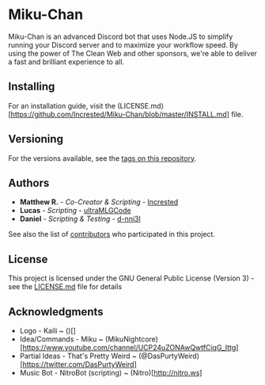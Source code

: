 # Miku-Chan

Miku-Chan is an advanced Discord bot that uses Node.JS to simplify running your Discord server and to maximize your workflow speed. By using the power of The Clean Web and other sponsors, we're able to deliver a fast and brilliant experience to all.

## Installing
For an installation guide, visit the (LICENSE.md)[https://github.com/Incrested/Miku-Chan/blob/master/INSTALL.md] file.

## Versioning

For the versions available, see the [tags on this repository](https://github.com/Incrested/Miku-Chan/tags).

## Authors

* **Matthew R.** - *Co-Creator & Scripting* - [Incrested](https://github.com/Incrested)
* **Lucas** - *Scripting* - [ultraMLGCode](https://github.com/ultraMLGCode)
* **Daniel** - *Scripting & Testing* - [d-nni3l](https://github.com/d-nni3l)

See also the list of [contributors](https://github.com/Incrested/Miku-Chan/contributors) who participated in this project.

## License

This project is licensed under the GNU General Public License (Version 3) - see the [LICENSE.md](https://github.com/Incrested/Miku-Chan/blob/master/LICENSE) file for details

## Acknowledgments

* Logo - Kaili ~ ()[]
* Idea/Commands - Miku ~ (MikuNightcore)[https://www.youtube.com/channel/UCP24uZONAwQwtfCiqG_Ittg]
* Partial Ideas - That's Pretty Weird ~ (@DasPurtyWeird)[https://twitter.com/DasPurtyWeird]
* Music Bot - NitroBot (scripting) ~ (Nitro)[http://nitro.ws]

